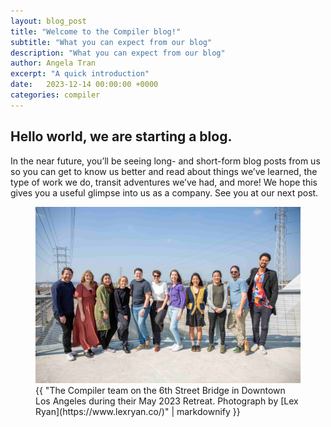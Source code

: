 ```yaml
---
layout: blog_post
title: "Welcome to the Compiler blog!"
subtitle: "What you can expect from our blog"
description: "What you can expect from our blog"
author: Angela Tran
excerpt: "A quick introduction"
date:   2023-12-14 00:00:00 +0000
categories: compiler
---
```


## Hello world, we are starting a blog.

In the near future, you’ll be seeing long- and short-form blog posts from us so you can get to know us better and read about things we’ve learned, the type of work we do, transit adventures we’ve had, and more! We hope this gives you a useful glimpse into us as a company. See you at our next post.

<figure>
    <img src="/assets/blog/may2023-retreat.jpg" alt="Photograph of the Compiler team on the 6th Street Bridge in Downtown Los Angeles during their May 2023 Retreat." />
    <figcaption> {{ "The Compiler team on the 6th Street Bridge in Downtown Los Angeles during their May 2023 Retreat. Photograph by [Lex Ryan](https://www.lexryan.co/)" | markdownify }}</figcaption>
</figure>
